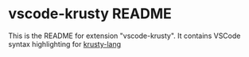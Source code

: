# vscode-krusty README

This is the README for extension "vscode-krusty".
It contains VSCode syntax highlighting for [krusty-lang](https://github.com/shashfrankenstien/krusty-lang.git)
